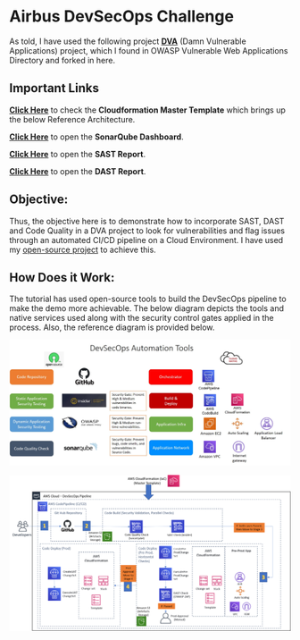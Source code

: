 # Airbus DevSecOps Challenge

As told, I have used the following project [**DVA**](https://github.com/CSPF-Founder/JavaVulnerableLab/) (Damn Vulnerable Applications) project, which I found in OWASP Vulnerable Web Applications Directory and forked in here. 

## Important Links
[**Click Here**](https://github.com/dasgourav/devsecops-airbus/blob/master/CloudformationTemplate/Master-template-to-build-end-to-end-DevSecOps-pipeline.yaml) to check the **Cloudformation Master Template** which brings up the below Reference Architecture.

[**Click Here**](http://54.208.205.1:9000/dashboard/index/devsecops-airbus) to open the **SonarQube Dashboard**.

[**Click Here**](https://raw.githubusercontent.com/dasgourav/devsecops-airbus/master/Reports/report-20210613184356.html) to open the **SAST Report**.

[**Click Here**](https://raw.githubusercontent.com/dasgourav/devsecops-airbus/master/Reports/1623610969.xhtml) to open the **DAST Report**.


## Objective:
Thus, the objective here is to demonstrate how to incorporate SAST, DAST and Code Quality in a DVA project to look for vulnerabilities and flag issues through an automated CI/CD pipeline on a Cloud Environment. I have used my [open-source project](https://hackernoon.com/devsecops-introduction-clear-instructions-on-how-to-build-a-pipeline-in-aws-part-1-5nx334e) to achieve this. 

## How Does it Work:
The tutorial has used open-source tools to build the DevSecOps pipeline to make the demo more achievable. The below diagram depicts the tools and native services used along with the security control gates applied in the process. Also, the reference diagram is provided below.

![alt text](https://raw.githubusercontent.com/dasgourav/devsecops-airbus/master/Reports/DevSecOps_Tools.jpg)

![alt text](https://raw.githubusercontent.com/dasgourav/devsecops-airbus/master/Reports/DevSecOps_Arch.png)
